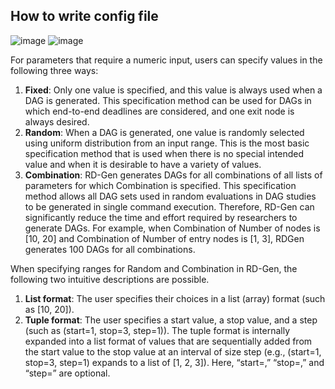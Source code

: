 ## How to write config file

![image](https://user-images.githubusercontent.com/55824710/205211293-b8d1232f-ca91-4b91-9f4d-52a009ccb703.png)
![image](https://user-images.githubusercontent.com/55824710/205211338-284b2550-ca2d-488b-a0f1-b34bcb2fd77d.png)

For parameters that require a numeric input, users can specify values in the following three ways:
1. **Fixed**: Only one value is specified, and this value is always used when a DAG is generated. This specification method can be used for DAGs in which end-to-end
deadlines are considered, and one exit node is always desired.
2. **Random**: When a DAG is generated, one value is randomly selected using uniform distribution from an input range. This is the most basic specification method that is used when there is no special intended value and when it is desirable to have a variety of values.
3. **Combination**: RD-Gen generates DAGs for all combinations of all lists of parameters for which Combination is specified. This specification method allows all DAG sets used in random evaluations in DAG studies to be generated in single command execution. Therefore, RD-Gen can significantly reduce the time and effort required by researchers to generate DAGs. For example, when Combination of Number of nodes is [10, 20] and Combination of Number of entry nodes is [1, 3], RDGen generates 100 DAGs for all combinations.

When specifying ranges for Random and Combination in RD-Gen, the following two intuitive descriptions are possible.
1. **List format**: The user specifies their choices in a list (array) format (such as [10, 20]).
2. **Tuple format**: The user specifies a start value, a stop value, and a step (such as (start=1, stop=3, step=1)). The tuple format is internally expanded into a list format of values that are sequentially added from the start value to the stop value at an interval of size step (e.g., (start=1, stop=3, step=1) expands to a list of [1, 2, 3]). Here, “start=,” “stop=,” and “step=” are optional.
